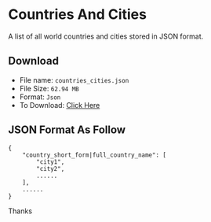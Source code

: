 # Countries And Cities
A list of all world countries and cities stored in JSON format.

## Download
- File name: `countries_cities.json`
- File Size: `62.94 MB`
- Format: `Json`
- To Download: [Click Here](http://tuberboy.com/cc/countries_cities.json)

## JSON Format As Follow
```
{
    "country_short_form|full_country_name": [
        "city1",
        "city2",
        ......
    ],
    ......
}
```
Thanks
